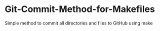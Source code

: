 # Git-Commit-Method-for-Makefiles
Simple method to commit all directories and files to GitHub using make
